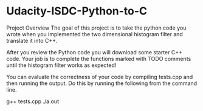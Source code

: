 # Udacity-ISDC-Python-to-C

Project Overview
The goal of this project is to take the python code you wrote when you implemented the two dimensional histogram filter and translate it into C++.

After you review the Python code you will download some starter C++ code. Your job is to complete the functions marked with TODO comments until the histogram filter works as expected!

You can evaluate the correctness of your code by compiling tests.cpp and then running the output. Do this by running the following from the command line.

g++ tests.cpp
./a.out
